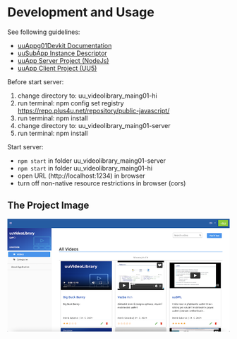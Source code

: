# Development and Usage

See following guidelines:

- [uuAppg01Devkit Documentation](https://uuapp.plus4u.net/uu-bookkit-maing01/e884539c8511447a977c7ff070e7f2cf/book)
- [uuSubApp Instance Descriptor](https://uuapp.plus4u.net/uu-bookkit-maing01/289fcd2e11d34f3e9b2184bedb236ded/book/page?code=uuSubAppInstanceDescriptor)
- [uuApp Server Project (NodeJs)](https://uuapp.plus4u.net/uu-bookkit-maing01/2590bf997d264d959b9d6a88ee1d0ff5/book/page?code=getStarted)
- [uuApp Client Project (UU5)](https://uuapp.plus4u.net/uu-bookkit-maing01/ed11ec379073476db0aa295ad6c00178/book/page?code=getStartedHooks)

Before start server:

1. change directory to: uu_videolibrary_maing01-hi
2. run terminal: npm config set registry https://repo.plus4u.net/repository/public-javascript/
3. run terminal: npm install
4. change directory to: uu_videolibrary_maing01-server
5. run terminal: npm install

Start server:

- `npm start` in folder uu_videolibrary_maing01-server
- `npm start` in folder uu_videolibrary_maing01-hi
- open URL (http://localhost:1234) in browser
- turn off non-native resource restrictions in browser (cors) 


<!-- THE PROJECT IMAGE -->
## The Project Image

  <img src="img/uuvl17.png" alt="Logo" />
